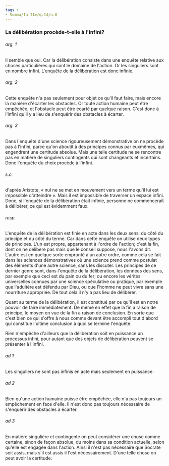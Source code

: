```yaml
---
tags : 
- Summa/Ia-IIæ/q.14/a.6
---
```


### La délibération procède-t-elle à l'infini?

###### arg. 1
Il semble que oui. Car la délibération consiste dans une enquête relative aux choses particulières qui sont le domaine de l'action. Or les singuliers sont en nombre infini. L'enquête de la délibération est donc infinie. 

###### arg. 2
Cette enquête n'a pas seulement pour objet ce qu'il faut faire, mais encore la manière d'écarter les obstacles. Or toute action humaine peut être empêchée, et l'obstacle peut être écarté par quelque raison. C'est donc à l'infini qu'il y a lieu de s'enquérir des obstacles à écarter. 

###### arg. 3
Dans l'enquête d'une science rigoureusement démonstrative on ne procède pas à l'infini, parce qu'on aboutit à des principes connus par euxmêmes, qui engendrent une certitude absolue. Mais une telle certitude ne se rencontre pas en matière de singuliers contingents qui sont changeants et incertains. Donc l'enquête du choix procède à l'infini. 

###### s.c.
d'après Aristote, « nul ne se met en mouvement vers un terme qu'il lui est impossible d'atteindre ». Mais il est impossible de traverser un espace infini. Donc, si l'enquête de la délibération était infinie, personne ne commencerait à délibérer, ce qui est évidemment faux. 

###### resp.
L'enquête de la délibération est finie en acte dans les deux sens: du côté du principe et du côté du terme. Car dans cette enquête on utilise deux types de principes. L'un est propre, appartenant à l'ordre de l'action; c'est la fin, dont on ne délibère pas mais que le conseil suppose, nous l'avons dit. L'autre est en quelque sorte emprunté à un autre ordre, comme cela se fait dans les sciences démonstratives où une science prend comme postulat des éléments d'une autre science, sans les discuter. Les principes de ce dernier genre sont, dans l'enquête de la délibération, les données des sens, par exemple que ceci est du pain ou du fer; ou encore les vérités universelles connues par une science spéculative ou pratique, par exemple que l'adultère est défendu par Dieu, ou que l'homme ne peut vivre sans une nourriture appropriée. De tout cela il n'y a pas lieu de délibérer. 

Quant au terme de la délibération, il est constitué par ce qu'il est en notre pouvoir de faire immédiatement. De même en effet que la fin a raison de principe, le moyen en vue de la fin a raison de conclusion. En sorte que c'est bien ce qui s'offre à nous comme devant être accompli tout d'abord qui constitue l'ultime conclusion à quoi se termine l'enquête. 

Rien n'empêche d'ailleurs que la délibération soit en puissance un processus infini, pour autant que des objets de délibération peuvent se présenter à l'infini. 

###### ad 1
Les singuliers ne sont pas infinis en acte mais seulement en puissance. 

###### ad 2
Bien qu'une action humaine puisse être empêchée, elle n'a pas toujours un empêchement en face d'elle. Il n'est donc pas toujours nécessaire de s'enquérir des obstacles à écarter. 

###### ad 3
En matière singulière et contingente on peut considérer une chose comme certaine, sinon de façon absolue, du moins dans sa condition actuelle, selon qu'elle est engagée dans l'action. Ainsi il n'est pas nécessaire que Socrate soit assis, mais s'il est assis il l'est nécessairement. D'une telle chose on peut avoir la certitude. 

